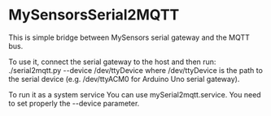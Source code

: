 # MySensorsSerial2MQTT
This is simple bridge between MySensors serial gateway and the MQTT bus.

To use it, connect the serial gateway to the host and then run:
./serial2mqtt.py --device /dev/ttyDevice
where /dev/ttyDevice is the path to the serial device (e.g. /dev/ttyACM0 for Arduino Uno serial gateway).

To run it as a system service You can use mySerial2mqtt.service. You need to set properly the --device parameter.
